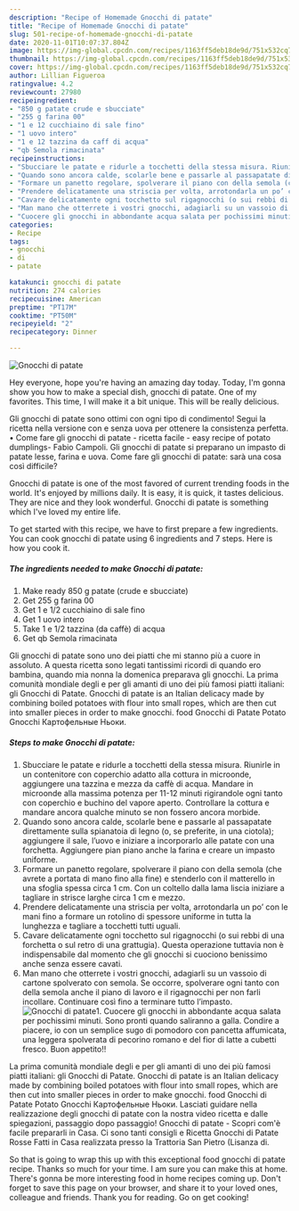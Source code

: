 ```yaml
---
description: "Recipe of Homemade Gnocchi di patate"
title: "Recipe of Homemade Gnocchi di patate"
slug: 501-recipe-of-homemade-gnocchi-di-patate
date: 2020-11-01T10:07:37.804Z
image: https://img-global.cpcdn.com/recipes/1163ff5deb18de9d/751x532cq70/gnocchi-di-patate-recipe-main-photo.jpg
thumbnail: https://img-global.cpcdn.com/recipes/1163ff5deb18de9d/751x532cq70/gnocchi-di-patate-recipe-main-photo.jpg
cover: https://img-global.cpcdn.com/recipes/1163ff5deb18de9d/751x532cq70/gnocchi-di-patate-recipe-main-photo.jpg
author: Lillian Figueroa
ratingvalue: 4.2
reviewcount: 27980
recipeingredient:
- "850 g patate crude e sbucciate"
- "255 g farina 00"
- "1 e 12 cucchiaino di sale fino"
- "1 uovo intero"
- "1 e 12 tazzina da caff di acqua"
- "qb Semola rimacinata"
recipeinstructions:
- "Sbucciare le patate e ridurle a tocchetti della stessa misura. Riunirle in un contenitore con coperchio adatto alla cottura in microonde, aggiungere una tazzina e mezza da caffè di acqua. Mandare in microonde alla massima potenza per 11-12 minuti rigirandole ogni tanto con coperchio e buchino del vapore aperto. Controllare la cottura e mandare ancora qualche minuto se non fossero ancora morbide."
- "Quando sono ancora calde, scolarle bene e passarle al passapatate direttamente sulla spianatoia di legno (o, se preferite, in una ciotola); aggiungere il sale, l’uovo e iniziare a incorporarlo alle patate con una forchetta. Aggiungere pian piano anche la farina e creare un impasto uniforme."
- "Formare un panetto regolare, spolverare il piano con della semola (che avrete a portata di mano fino alla fine) e stenderlo con il matterello in una sfoglia spessa circa 1 cm. Con un coltello dalla lama liscia iniziare a tagliare in strisce larghe circa 1 cm e mezzo."
- "Prendere delicatamente una striscia per volta, arrotondarla un po’ con le mani fino a formare un rotolino di spessore uniforme in tutta la lunghezza e tagliare a tocchetti tutti uguali."
- "Cavare delicatamente ogni tocchetto sul rigagnocchi (o sui rebbi di una forchetta o sul retro di una grattugia). Questa operazione tuttavia non è indispensabile dal momento che gli gnocchi si cuociono benissimo anche senza essere cavati."
- "Man mano che otterrete i vostri gnocchi, adagiarli su un vassoio di cartone spolverato con semola. Se occorre, spolverare ogni tanto con della semola anche il piano di lavoro e il rigagnocchi per non farli incollare. Continuare così fino a terminare tutto l’impasto."
- "Cuocere gli gnocchi in abbondante acqua salata per pochissimi minuti. Sono pronti quando saliranno a galla. Condire a piacere, io con un semplice sugo di pomodoro con pancetta affumicata, una leggera spolverata di pecorino romano e del fior di latte a cubetti fresco. Buon appetito!!"
categories:
- Recipe
tags:
- gnocchi
- di
- patate

katakunci: gnocchi di patate 
nutrition: 274 calories
recipecuisine: American
preptime: "PT17M"
cooktime: "PT50M"
recipeyield: "2"
recipecategory: Dinner

---
```



![Gnocchi di patate](https://img-global.cpcdn.com/recipes/1163ff5deb18de9d/751x532cq70/gnocchi-di-patate-recipe-main-photo.jpg)

Hey everyone, hope you're having an amazing day today. Today, I'm gonna show you how to make a special dish, gnocchi di patate. One of my favorites. This time, I will make it a bit unique. This will be really delicious.

Gli gnocchi di patate sono ottimi con ogni tipo di condimento! Segui la ricetta nella versione con e senza uova per ottenere la consistenza perfetta. • Come fare gli gnocchi di patate - ricetta facile - easy recipe of potato dumplings- Fabio Campoli. Gli gnocchi di patate si preparano un impasto di patate lesse, farina e uova. Come fare gli gnocchi di patate: sarà una cosa così difficile?

Gnocchi di patate is one of the most favored of current trending foods in the world. It's enjoyed by millions daily. It is easy, it is quick, it tastes delicious. They are nice and they look wonderful. Gnocchi di patate is something which I've loved my entire life.


To get started with this recipe, we have to first prepare a few ingredients. You can cook gnocchi di patate using 6 ingredients and 7 steps. Here is how you cook it.

<!--inarticleads1-->

##### The ingredients needed to make Gnocchi di patate:

1. Make ready 850 g patate (crude e sbucciate)
1. Get 255 g farina 00
1. Get 1 e 1/2 cucchiaino di sale fino
1. Get 1 uovo intero
1. Take 1 e 1/2 tazzina (da caffè) di acqua
1. Get qb Semola rimacinata


Gli gnocchi di patate sono uno dei piatti che mi stanno più a cuore in assoluto. A questa ricetta sono legati tantissimi ricordi di quando ero bambina, quando mia nonna la domenica preparava gli gnocchi. La prima comunità mondiale degli e per gli amanti di uno dei più famosi piatti italiani: gli Gnocchi di Patate. Gnocchi di patate is an Italian delicacy made by combining boiled potatoes with flour into small ropes, which are then cut into smaller pieces in order to make gnocchi. food Gnocchi di Patate Potato Gnocchi Картофельные Ньоки. 

<!--inarticleads2-->

##### Steps to make Gnocchi di patate:

1. Sbucciare le patate e ridurle a tocchetti della stessa misura. Riunirle in un contenitore con coperchio adatto alla cottura in microonde, aggiungere una tazzina e mezza da caffè di acqua. Mandare in microonde alla massima potenza per 11-12 minuti rigirandole ogni tanto con coperchio e buchino del vapore aperto. Controllare la cottura e mandare ancora qualche minuto se non fossero ancora morbide.
1. Quando sono ancora calde, scolarle bene e passarle al passapatate direttamente sulla spianatoia di legno (o, se preferite, in una ciotola); aggiungere il sale, l’uovo e iniziare a incorporarlo alle patate con una forchetta. Aggiungere pian piano anche la farina e creare un impasto uniforme.
1. Formare un panetto regolare, spolverare il piano con della semola (che avrete a portata di mano fino alla fine) e stenderlo con il matterello in una sfoglia spessa circa 1 cm. Con un coltello dalla lama liscia iniziare a tagliare in strisce larghe circa 1 cm e mezzo.
1. Prendere delicatamente una striscia per volta, arrotondarla un po’ con le mani fino a formare un rotolino di spessore uniforme in tutta la lunghezza e tagliare a tocchetti tutti uguali.
1. Cavare delicatamente ogni tocchetto sul rigagnocchi (o sui rebbi di una forchetta o sul retro di una grattugia). Questa operazione tuttavia non è indispensabile dal momento che gli gnocchi si cuociono benissimo anche senza essere cavati.
1. Man mano che otterrete i vostri gnocchi, adagiarli su un vassoio di cartone spolverato con semola. Se occorre, spolverare ogni tanto con della semola anche il piano di lavoro e il rigagnocchi per non farli incollare. Continuare così fino a terminare tutto l’impasto.
<img src="//assets-global.cpcdn.com/assets/icons/button_play-2c75c40dde080a61004c1f40b05d8f140eaff45d7e9e6481dc71c63d2e7c4909.png" alt="Gnocchi di patate">1. Cuocere gli gnocchi in abbondante acqua salata per pochissimi minuti. Sono pronti quando saliranno a galla. Condire a piacere, io con un semplice sugo di pomodoro con pancetta affumicata, una leggera spolverata di pecorino romano e del fior di latte a cubetti fresco. Buon appetito!!


La prima comunità mondiale degli e per gli amanti di uno dei più famosi piatti italiani: gli Gnocchi di Patate. Gnocchi di patate is an Italian delicacy made by combining boiled potatoes with flour into small ropes, which are then cut into smaller pieces in order to make gnocchi. food Gnocchi di Patate Potato Gnocchi Картофельные Ньоки. Lasciati guidare nella realizzazione degli gnocchi di patate con la nostra video ricetta e dalle spiegazioni, passaggio dopo passaggio! Gnocchi di patate - Scopri com&#39;è facile prepararli in Casa. Ci sono tanti consigli e Ricetta Gnocchi di Patate Rosse Fatti in Casa realizzata presso la Trattoria San Pietro (Lisanza di. 

So that is going to wrap this up with this exceptional food gnocchi di patate recipe. Thanks so much for your time. I am sure you can make this at home. There's gonna be more interesting food in home recipes coming up. Don't forget to save this page on your browser, and share it to your loved ones, colleague and friends. Thank you for reading. Go on get cooking!
